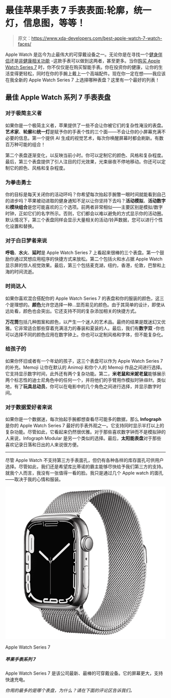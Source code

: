 # 最佳苹果手表 7 手表表面:轮廓，统一灯，信息图，等等！

> 原文：<https://www.xda-developers.com/best-apple-watch-7-watch-faces/>

Apple Watch 是迄今为止最伟大的可穿戴设备之一。无论你是在寻找一个[健身伴侣](https://www.xda-developers.com/apple-watch-series-7-fitness/)还是[非健康相关功能](https://www.xda-developers.com/apple-watch-more-than-fitness/) -这款手表可以做到这两者，甚至更多。当你[购买 Apple Watch Series 7](https://www.xda-developers.com/best-apple-watch-7-deals/) 时，你不仅仅是在购买智能手表。你在投资你的健康，让你的生活变得更轻松，同时在你的手腕上戴上一个高端配件。现在你一定在想——我应该在我全新的 Apple Watch Series 7 上选择哪种表盘？这里有一个最好的列表！

## 最佳 Apple Watch 系列 7 手表表盘

### 对于极简主义者

如果你是一个极简主义者，苹果提供了一些不会让你被它们的复杂性淹没的表盘。**艺术家**、**轮廓**和**统一灯**是赋予你的手表个性的三个面——不会让你的小屏幕充满不必要的信息。第一个提供 AI 生成的视觉艺术，每次你唤醒屏幕时都会刷新。有数百万种可能的组合！

第二个表盘逐渐变化，以反映当前小时。你可以定制它的颜色、风格和复杂程度。最后，第三个表盘提供了引人注目的灯光效果，光束昼夜不停地移动。你还可以定制它的颜色、风格和复杂程度。

### 为拳击勇士

你的目标是每天关闭你的活动环吗？你希望每次抬起手腕瞥一眼时间就能看到自己的进步吗？苹果被动进取的健身通知不足以让你坚持下去吗？**活动模拟**、**活动数字**和**模块组合**是您可能喜欢的三个选项。前两者非常相似——主要区别是模拟/数字时钟，正如它们的名字所示。否则，它们都会以难以避免的方式显示你的活动圈。默认情况下，第三个表盘同样会显示大量相关的活动/铃声数据，您可以进行个性化设置和替换。

### 对于白日梦者来说

**呼吸**、**水火**、**延时**是 Apple Watch Series 7 上看起来很棒的三个表盘。第一个鼓励你通过冥想应用程序的快捷方式来放松。第二个包括火和水占据 Apple Watch 显示屏的惊人视觉效果。最后，第三个包括麦克湖，纽约，香港，伦敦，巴黎和上海的时间流逝。

### 时尚达人

如果你喜欢混合搭配你的 Apple Watch Series 7 的表盘和你的服装的颜色，这三个是理想的。**颜色**允许您选择一种...显而易见的颜色。由于其简单的设计，即使从远处看，颜色也会突出。它还支持不同的复杂添加相关的快捷方式。

**万花筒**包括几种图案和颜色，以产生一个迷人的艺术品。最终的结果是既迷幻又优雅。它非常适合那些穿着充满活力的春装和夏装的人。最后，我们有**数字双** -你也可以选择不同的颜色应用在数字钟上。你也可以定制风格和字体，但不能复杂化。

### 给孩子的

如果你怀旧或者有一个年幼的孩子，这三个表盘可以作为 Apple Watch Series 7 的补充。Memoji 让你在默认的 Animoji 和你个人的 Memoji 作品之间进行选择。它支持显示数字时间，此外还有两个复杂功能。第二，**米老鼠和米妮老鼠**能够展示两个标志性的迪士尼角色中的任何一个，并将他们的手臂用作模拟时钟*指针*。类似地，有了**玩具总动员**，你可以在电影中的几个角色之间进行选择，并显示数字时间。

### 对于数据爱好者来说

如果你是一个数据迷，每次抬起手腕都想查看尽可能多的数据，那么 **Infograph** 是你的 Apple Watch Series 7 最好的手表外观之一。它支持同时显示半打以上的复杂功能。尽管如此，它看起来仍然很优雅。对于那些喜欢数字钟而不是模拟钟的人来说，Infograph Modular 是另一个类似的选择。最后，**太阳能表盘**对于那些喜欢记录日落和日出的人来说很方便。

* * *

尽管 Apple Watch 不支持第三方手表面孔，但仍有各种各样的库存面孔可供用户选择。尽管如此，我们还是希望库比蒂诺的霸主能够尽快给予我们第三方的支持。就我个人而言，我没有一张值得一看的脸。我只是通过几个 Apple watch 的面孔——取决于我的心情和服装。

 <picture>![The Apple Watch Series 7 has a larger display and a more rugged display and frame compared to its predecessor.](img/9bc1b4e3bb92295107a85bd6fac9f9eb.png)</picture> 

Apple Watch Series 7

##### 苹果手表系列 7

Apple Watch Series 7 是该公司最新、最棒的可穿戴设备。它的屏幕更大，支持快速充电。

*你用的最多的是哪个表盘，为什么？请在下面的评论区告诉我们。*